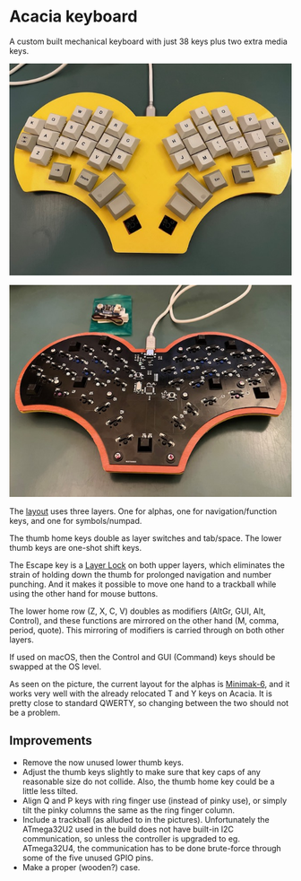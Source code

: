 # Acacia keyboard

A custom built mechanical keyboard with just 38 keys plus two extra media keys.

![Top side](acacia-top.jpg)

![PCB side](acacia-bottom.jpg)

The [layout](acacia.pdf) uses three layers.  One for alphas, one for navigation/function keys, and one for symbols/numpad.

The thumb home keys double as layer switches and tab/space.  The lower thumb keys are one-shot shift keys.

The Escape key is a [Layer Lock](https://getreuer.info/posts/keyboards/layer-lock) on both upper layers, which eliminates the strain of holding down the thumb for prolonged navigation and number punching.  And it makes it possible to move one hand to a trackball while using the other hand for mouse buttons.

The lower home row (Z, X, C, V) doubles as modifiers (AltGr, GUI, Alt, Control), and these functions are mirrored on the other hand (M, comma, period, quote).  This mirroring of modifiers is carried through on both other layers.

If used on macOS, then the Control and GUI (Command) keys should be swapped at the OS level.

As seen on the picture, the current layout for the alphas is [Minimak-6](http://www.minimak.org/), and it works very well with the already relocated T and Y keys on Acacia.  It is pretty close to standard QWERTY, so changing between the two should not be a problem.

## Improvements

- Remove the now unused lower thumb keys.
- Adjust the thumb keys slightly to make sure that key caps of any reasonable size do not collide.  Also, the thumb home key could be a little less tilted.
- Align Q and P keys with ring finger use (instead of pinky use), or simply tilt the pinky columns the same as the ring finger column.
- Include a trackball (as alluded to in the pictures).  Unfortunately the ATmega32U2 used in the build does not have built-in I2C communication, so unless the controller is upgraded to eg. ATmega32U4, the communication has to be done brute-force through some of the five unused GPIO pins.
- Make a proper (wooden?) case.
